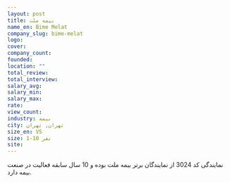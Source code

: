 ```yaml
---
layout: post
title: بیمه ملت
name_en: Bime Melat
company_slug: bime-melat
logo: 
cover: 
company_count:
founded:
location: ""
total_review: 
total_interview: 
salary_avg: 
salary_min: 
salary_max: 
rate: 
view_count: 
industry: بیمه
city: تهران, تهران
size_en: VS
size: 1-10 نفر
site: 
---
```


نمایندگی کد 3024 از نمایندگان برتر بیمه ملت بوده و 10 سال سابقه فعالیت در صنعت بیمه دارد.
